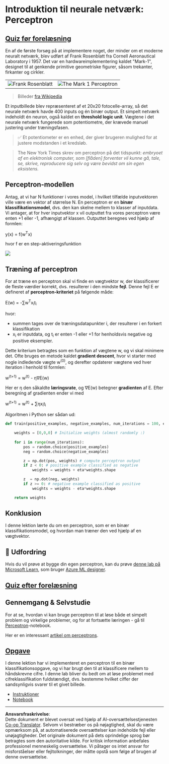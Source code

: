 <!--
CO_OP_TRANSLATOR_METADATA:
{
  "original_hash": "0c37770bba4fff3c71dc00eb261ee61b",
  "translation_date": "2025-08-28T15:38:59+00:00",
  "source_file": "lessons/3-NeuralNetworks/03-Perceptron/README.md",
  "language_code": "da"
}
-->
# Introduktion til neurale netværk: Perceptron

## [Quiz før forelæsning](https://ff-quizzes.netlify.app/en/ai/quiz/5)

En af de første forsøg på at implementere noget, der minder om et moderne neuralt netværk, blev udført af Frank Rosenblatt fra Cornell Aeronautical Laboratory i 1957. Det var en hardwareimplementering kaldet "Mark-1", designet til at genkende primitive geometriske figurer, såsom trekanter, firkanter og cirkler.

|      |      |
|--------------|-----------|
|<img src='images/Rosenblatt-wikipedia.jpg' alt='Frank Rosenblatt'/> | <img src='images/Mark_I_perceptron_wikipedia.jpg' alt='The Mark 1 Perceptron' />|

> Billeder [fra Wikipedia](https://en.wikipedia.org/wiki/Perceptron)

Et inputbillede blev repræsenteret af et 20x20 fotocelle-array, så det neurale netværk havde 400 inputs og én binær output. Et simpelt netværk indeholdt én neuron, også kaldet en **threshold logic unit**. Vægtene i det neurale netværk fungerede som potentiometre, der krævede manuel justering under træningsfasen.

> ✅ Et potentiometer er en enhed, der giver brugeren mulighed for at justere modstanden i et kredsløb.

> The New York Times skrev om perceptron på det tidspunkt: *embryoet af en elektronisk computer, som [flåden] forventer vil kunne gå, tale, se, skrive, reproducere sig selv og være bevidst om sin egen eksistens.*

## Perceptron-modellen

Antag, at vi har N funktioner i vores model, i hvilket tilfælde inputvektoren ville være en vektor af størrelse N. En perceptron er en **binær klassifikationsmodel**, dvs. den kan skelne mellem to klasser af inputdata. Vi antager, at for hver inputvektor x vil outputtet fra vores perceptron være enten +1 eller -1, afhængigt af klassen. Outputtet beregnes ved hjælp af formlen:

y(x) = f(w<sup>T</sup>x)

hvor f er en step-aktiveringsfunktion

<!-- img src="http://www.sciweavers.org/tex2img.php?eq=f%28x%29%20%3D%20%5Cbegin%7Bcases%7D%0A%20%20%20%20%20%20%20%20%20%2B1%20%26%20x%20%5Cgeq%200%20%5C%5C%0A%20%20%20%20%20%20%20%20%20-1%20%26%20x%20%3C%200%0A%20%20%20%20%20%20%20%5Cend%7Bcases%7D%20%5C%5C%0A&bc=White&fc=Black&im=jpg&fs=12&ff=arev&edit=0" align="center" border="0" alt="f(x) = \begin{cases} +1 & x \geq 0 \\ -1 & x < 0 \end{cases} \\" width="154" height="50" / -->
<img src="images/activation-func.png"/>

## Træning af perceptron

For at træne en perceptron skal vi finde en vægtvektor w, der klassificerer de fleste værdier korrekt, dvs. resulterer i den mindste **fejl**. Denne fejl E er defineret af **perceptron-kriteriet** på følgende måde:

E(w) = -∑w<sup>T</sup>x<sub>i</sub>t<sub>i</sub>

hvor:

* summen tages over de træningsdatapunkter i, der resulterer i en forkert klassifikation
* x<sub>i</sub> er inputdata, og t<sub>i</sub> er enten -1 eller +1 for henholdsvis negative og positive eksempler.

Dette kriterium betragtes som en funktion af vægtene w, og vi skal minimere det. Ofte bruges en metode kaldet **gradient descent**, hvor vi starter med nogle indledende vægte w<sup>(0)</sup>, og derefter opdaterer vægtene ved hver iteration i henhold til formlen:

w<sup>(t+1)</sup> = w<sup>(t)</sup> - η∇E(w)

Her er η den såkaldte **læringsrate**, og ∇E(w) betegner **gradienten** af E. Efter beregning af gradienten ender vi med

w<sup>(t+1)</sup> = w<sup>(t)</sup> + ∑ηx<sub>i</sub>t<sub>i</sub>

Algoritmen i Python ser sådan ud:

```python
def train(positive_examples, negative_examples, num_iterations = 100, eta = 1):

    weights = [0,0,0] # Initialize weights (almost randomly :)
        
    for i in range(num_iterations):
        pos = random.choice(positive_examples)
        neg = random.choice(negative_examples)

        z = np.dot(pos, weights) # compute perceptron output
        if z < 0: # positive example classified as negative
            weights = weights + eta*weights.shape

        z  = np.dot(neg, weights)
        if z >= 0: # negative example classified as positive
            weights = weights - eta*weights.shape

    return weights
```

## Konklusion

I denne lektion lærte du om en perceptron, som er en binær klassifikationsmodel, og hvordan man træner den ved hjælp af en vægtvektor.

## 🚀 Udfordring

Hvis du vil prøve at bygge din egen perceptron, kan du prøve [denne lab på Microsoft Learn](https://docs.microsoft.com/en-us/azure/machine-learning/component-reference/two-class-averaged-perceptron?WT.mc_id=academic-77998-cacaste), som bruger [Azure ML designer](https://docs.microsoft.com/en-us/azure/machine-learning/concept-designer?WT.mc_id=academic-77998-cacaste).

## [Quiz efter forelæsning](https://ff-quizzes.netlify.app/en/ai/quiz/6)

## Gennemgang & Selvstudie

For at se, hvordan vi kan bruge perceptron til at løse både et simpelt problem og virkelige problemer, og for at fortsætte læringen - gå til [Perceptron](Perceptron.ipynb)-notebook.

Her er en interessant [artikel om perceptrons](https://towardsdatascience.com/what-is-a-perceptron-basics-of-neural-networks-c4cfea20c590).

## [Opgave](lab/README.md)

I denne lektion har vi implementeret en perceptron til en binær klassifikationsopgave, og vi har brugt den til at klassificere mellem to håndskrevne cifre. I denne lab bliver du bedt om at løse problemet med cifreklassifikation fuldstændigt, dvs. bestemme hvilket ciffer der sandsynligvis svarer til et givet billede.

* [Instruktioner](lab/README.md)
* [Notebook](lab/PerceptronMultiClass.ipynb)

---

**Ansvarsfraskrivelse**:  
Dette dokument er blevet oversat ved hjælp af AI-oversættelsestjenesten [Co-op Translator](https://github.com/Azure/co-op-translator). Selvom vi bestræber os på nøjagtighed, skal du være opmærksom på, at automatiserede oversættelser kan indeholde fejl eller unøjagtigheder. Det originale dokument på dets oprindelige sprog bør betragtes som den autoritative kilde. For kritisk information anbefales professionel menneskelig oversættelse. Vi påtager os intet ansvar for misforståelser eller fejltolkninger, der måtte opstå som følge af brugen af denne oversættelse.